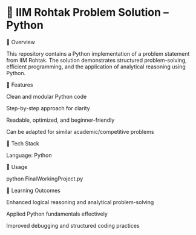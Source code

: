 # 📌 IIM Rohtak Problem Solution – Python
🔹 Overview

This repository contains a Python implementation of a problem statement from IIM Rohtak. The solution demonstrates structured problem-solving, efficient programming, and the application of analytical reasoning using Python.

🔹 Features

Clean and modular Python code

Step-by-step approach for clarity

Readable, optimized, and beginner-friendly

Can be adapted for similar academic/competitive problems

🔹 Tech Stack

Language: Python

🔹 Usage

python FinalWorkingProject.py

🔹 Learning Outcomes

Enhanced logical reasoning and analytical problem-solving

Applied Python fundamentals effectively

Improved debugging and structured coding practices
